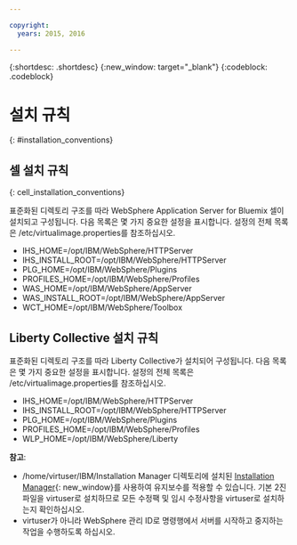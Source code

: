 ```yaml
---

copyright:
  years: 2015, 2016

---
```


{:shortdesc: .shortdesc}
{:new_window: target="_blank"}
{:codeblock: .codeblock}

# 설치 규칙
{: #installation_conventions}

## 셀 설치 규칙
{: cell_installation_conventions}

표준화된 디렉토리 구조를 따라 WebSphere Application Server for Bluemix 셀이 설치되고 구성됩니다. 다음 목록은 몇 가지 중요한 설정을 표시합니다. 설정의 전체 목록은 /etc/virtualimage.properties를 참조하십시오.

* IHS_HOME=/opt/IBM/WebSphere/HTTPServer
* IHS_INSTALL_ROOT=/opt/IBM/WebSphere/HTTPServer
* PLG_HOME=/opt/IBM/WebSphere/Plugins
* PROFILES_HOME=/opt/IBM/WebSphere/Profiles
* WAS_HOME=/opt/IBM/WebSphere/AppServer
* WAS_INSTALL_ROOT=/opt/IBM/WebSphere/AppServer
* WCT_HOME=/opt/IBM/WebSphere/Toolbox

## Liberty Collective 설치 규칙

표준화된 디렉토리 구조를 따라 Liberty Collective가 설치되어 구성됩니다.
다음 목록은 몇 가지 중요한 설정을 표시합니다. 설정의 전체 목록은 /etc/virtualimage.properties를 참조하십시오.

* IHS_HOME=/opt/IBM/WebSphere/HTTPServer
* IHS_INSTALL_ROOT=/opt/IBM/WebSphere/HTTPServer
* PLG_HOME=/opt/IBM/WebSphere/Plugins
* PROFILES_HOME=/opt/IBM/WebSphere/Profiles
* WLP_HOME=/opt/IBM/WebSphere/Liberty

**참고**:
* /home/virtuser/IBM/Installation Manager 디렉토리에 설치된 [Installation Manager](http://www.ibm.com/support/knowledgecenter/SSDV2W_1.8.3/com.ibm.cic.agent.ui.doc/helpindex_imic.html){: new_window}를 사용하여 유지보수를 적용할 수 있습니다. 기본 2진 파일을 virtuser로 설치하므로 모든 수정팩 및 임시 수정사항을 virtuser로 설치하는지 확인하십시오.
* virtuser가 아니라 WebSphere 관리 ID로 명령행에서 서버를 시작하고 중지하는 작업을 수행하도록 하십시오.
